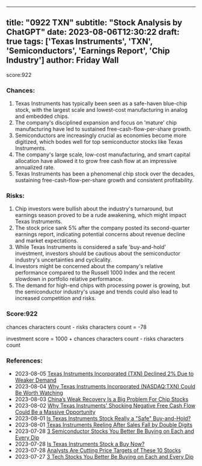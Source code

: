 
---
title: "0922 TXN"
subtitle: "Stock Analysis by ChatGPT"
date: 2023-08-06T12:30:22
draft: true
tags: ['Texas Instruments', 'TXN', 'Semiconductors', 'Earnings Report', 'Chip Industry']
author: Friday Wall
---

score:922
### Chances:
1. Texas Instruments has typically been seen as a safe-haven blue-chip stock, with the largest scale and lowest-cost manufacturing in analog and embedded chips.
2. The company's disciplined expansion and focus on 'mature' chip manufacturing have led to sustained free-cash-flow-per-share growth.
3. Semiconductors are increasingly crucial as economies become more digitized, which bodes well for top semiconductor stocks like Texas Instruments.
4. The company's large scale, low-cost manufacturing, and smart capital allocation have allowed it to grow free cash flow at an impressive annualized rate.
5. Texas Instruments has been a phenomenal chip stock over the decades, sustaining free-cash-flow-per-share growth and consistent profitability.
### Risks:
1. Chip investors were bullish about the industry's turnaround, but earnings season proved to be a rude awakening, which might impact Texas Instruments.
2. The stock price sank 5% after the company posted its second-quarter earnings report, indicating potential concerns about revenue decline and market expectations.
3. While Texas Instruments is considered a safe 'buy-and-hold' investment, investors should be cautious about the semiconductor industry's uncertainties and cyclicality.
4. Investors might be concerned about the company's relative performance compared to the Russell 1000 Index and the recent slowdown in portfolio relative performance.
5. The demand for high-end chips with processing power is growing, but the semiconductor industry's usage and trends could also lead to increased competition and risks.
### Score:922
chances characters count - risks characters count = -78

investment score = 1000 + chances characters count - risks characters count
### References:
- 2023-08-05 [Texas Instruments Incorporated (TXN) Declined 2% Due to Weaker Demand](https://finance.yahoo.com/news/texas-instruments-incorporated-txn-declined-094508851.html?.tsrc=rss)
- 2023-08-04 [Why Texas Instruments Incorporated (NASDAQ:TXN) Could Be Worth Watching](https://finance.yahoo.com/news/why-texas-instruments-incorporated-nasdaq-130053935.html?.tsrc=rss)
- 2023-08-03 [China’s Weak Recovery Is a Big Problem For Chip Stocks](https://finance.yahoo.com/m/9a434df5-b737-351f-999a-018237df10ec/china%E2%80%99s-weak-recovery-is-a.html?.tsrc=rss)
- 2023-08-02 [Why Texas Instruments' Shocking Negative Free Cash Flow Could Be a Massive Opportunity](https://finance.yahoo.com/m/f2fc3240-8c69-3703-81ed-67cabf6839ec/why-texas-instruments%27.html?.tsrc=rss)
- 2023-08-01 [Is Texas Instruments Stock Really a "Safe" Buy-and-Hold?](https://finance.yahoo.com/m/c0ef3b64-7e92-37c3-b5a3-6c437cbac63a/is-texas-instruments-stock.html?.tsrc=rss)
- 2023-08-01 [Texas Instruments Reeling After Sales Fall by Double Digits](https://finance.yahoo.com/m/30304c4e-aee3-3b29-9336-7e19e0312fc3/texas-instruments-reeling.html?.tsrc=rss)
- 2023-07-28 [3 Semiconductor Stocks You Better Be Buying on Each and Every Dip](https://finance.yahoo.com/news/3-semiconductor-stocks-better-buying-121345558.html?.tsrc=rss)
- 2023-07-28 [Is Texas Instruments Stock a Buy Now?](https://finance.yahoo.com/m/cceda4ee-54a3-382b-9f13-eb77fbe4c42f/is-texas-instruments-stock-a.html?.tsrc=rss)
- 2023-07-28 [Analysts Are Cutting Price Targets of These 10 Stocks](https://finance.yahoo.com/news/analysts-cutting-price-targets-10-184911098.html?.tsrc=rss)
- 2023-07-27 [3 Tech Stocks You Better Be Buying on Each and Every Dip](https://finance.yahoo.com/news/3-tech-stocks-better-buying-034654055.html?.tsrc=rss)


                
